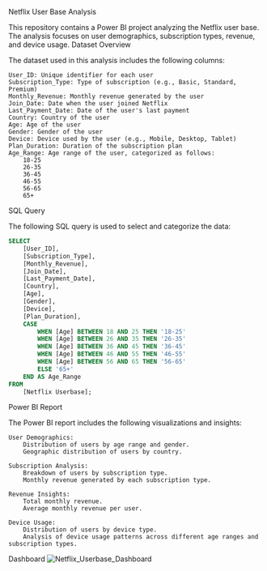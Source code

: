 Netflix User Base Analysis

This repository contains a Power BI project analyzing the Netflix user base. The analysis focuses on user demographics, subscription types, revenue, and device usage.
Dataset Overview

The dataset used in this analysis includes the following columns:

    User_ID: Unique identifier for each user
    Subscription_Type: Type of subscription (e.g., Basic, Standard, Premium)
    Monthly_Revenue: Monthly revenue generated by the user
    Join_Date: Date when the user joined Netflix
    Last_Payment_Date: Date of the user's last payment
    Country: Country of the user
    Age: Age of the user
    Gender: Gender of the user
    Device: Device used by the user (e.g., Mobile, Desktop, Tablet)
    Plan_Duration: Duration of the subscription plan
    Age_Range: Age range of the user, categorized as follows:
        18-25
        26-35
        36-45
        46-55
        56-65
        65+

SQL Query

The following SQL query is used to select and categorize the data:
```sql
SELECT 
    [User_ID],                            
    [Subscription_Type],                                    
    [Monthly_Revenue],        
    [Join_Date],                 
    [Last_Payment_Date],  
    [Country],                                 
    [Age],
    [Gender],                                                  
    [Device],                                            
    [Plan_Duration],                         
    CASE                           
        WHEN [Age] BETWEEN 18 AND 25 THEN '18-25'  
        WHEN [Age] BETWEEN 26 AND 35 THEN '26-35'            
        WHEN [Age] BETWEEN 36 AND 45 THEN '36-45'           
        WHEN [Age] BETWEEN 46 AND 55 THEN '46-55'                   
        WHEN [Age] BETWEEN 56 AND 65 THEN '56-65'           
        ELSE '65+'                                     
    END AS Age_Range               
FROM                                           
    [Netflix Userbase];             
 ```

Power BI Report

The Power BI report includes the following visualizations and insights:

    User Demographics:
        Distribution of users by age range and gender.
        Geographic distribution of users by country.

    Subscription Analysis:
        Breakdown of users by subscription type.
        Monthly revenue generated by each subscription type.

    Revenue Insights:
        Total monthly revenue.
        Average monthly revenue per user.

    Device Usage:
        Distribution of users by device type.
        Analysis of device usage patterns across different age ranges and subscription types.


Dashboard
![Netflix_Userbase_Dashboard](https://github.com/nguyen-william/NetflixUserDatabase/assets/77467480/4652edc5-0298-45dd-8434-7611b812a0c7)


